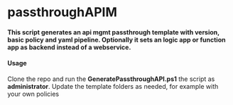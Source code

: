 # passthroughAPIM

#### This script generates an api mgmt passthrough template with version, basic policy and yaml pipeline. Optionally it sets an logic app or function app as backend instead of a webservice.

#### Usage
Clone the repo and run the __GeneratePassthroughAPI.ps1__ the script as __administrator__.
Update the template folders as needed, for example with your own policies
